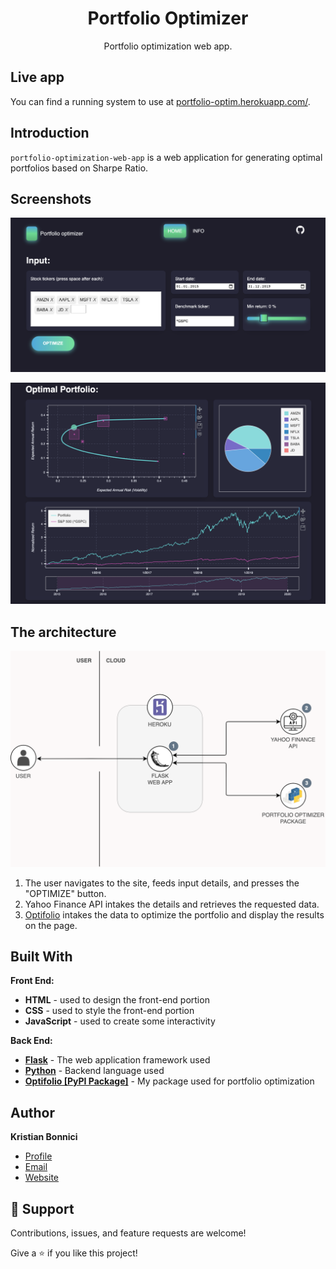 <h1 align="center">Portfolio Optimizer</h1>

<p align="center">Portfolio optimization web app.</p>

## Live app

You can find a running system to use at [portfolio-optim.herokuapp.com/](https://portfolio-optim.herokuapp.com/).

## Introduction
`portfolio-optimization-web-app` is a web application for generating optimal portfolios based on Sharpe Ratio.


## Screenshots

<p align="center">
  <img src="https://github.com/kristianbonnici/portfolio-optimization-web-app/blob/master/portfoliodash/static/images/Screenshot1.png?raw=true" width="800" />
</p>
<p align="center">
  <img src="https://github.com/kristianbonnici/portfolio-optimization-web-app/blob/master/portfoliodash/static/images/Screenshot2.png?raw=true" width="800" />
</p>

## The architecture

<p align="center">
  <img style="background: white;" src="https://github.com/kristianbonnici/portfolio-optimization-web-app/blob/master/portfoliodash/static/images/Portfolio-Optimizer-Architecture.drawio.png?raw=true" width="800" />
</p>

1. The user navigates to the site, feeds input details, and presses the "OPTIMIZE" button.
2. Yahoo Finance API intakes the details and retrieves the requested data.
3. [Optifolio](https://github.com/kristianbonnici/optifolio) intakes the data to optimize the portfolio and display the results on the page.

## Built With

**Front End:**
- **HTML** - used to design the front-end portion
- **CSS** - used to style the front-end portion
- **JavaScript** - used to create some interactivity

**Back End:**
- **[Flask](https://flask.palletsprojects.com/en/2.0.x/)** - The web application framework used
- **[Python](https://www.python.org/)** - Backend language used
- **[Optifolio [PyPI Package]](https://github.com/kristianbonnici/optifolio)** - My package used for portfolio optimization

## Author

**Kristian Bonnici**

- [Profile](https://github.com/kristianbonnici)
- [Email](mailto:kristian.bonnici@aalto.fi)
- [Website](https://kristianbonnici.github.io/)

## 🤝 Support

Contributions, issues, and feature requests are welcome!

Give a ⭐️ if you like this project!
